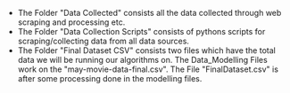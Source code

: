 - The Folder "Data Collected" consists all the data collected through web scraping and processing etc.
- The Folder "Data Collection Scripts" consists of pythons scripts for scraping/collecting data from all data sources.
- The Folder "Final Dataset CSV" consists two files which have the total data we will be running our algorithms on. The Data_Modelling Files work on the "may-movie-data-final.csv". The File "FinalDataset.csv" is after some processing done in the modelling files.
